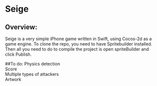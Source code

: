 # Seige

## Overview:
Seige is a very simple iPhone game written in Swift, using Cocos-2d as a game engine. To clone the repo, you need to have Spritebuilder installed. Then all you need to do to compile the project is open spriteBuilder and click Publish.


##To do:
Physics detection
</br> Score
</br> Multiple types of attackers
</br> Artwork

